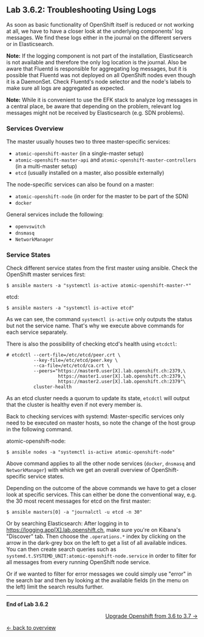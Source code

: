 ## Lab 3.6.2: Troubleshooting Using Logs

As soon as basic functionality of OpenShift itself is reduced or not working at all, we have to have a closer look at the underlying components' log messages. We find these logs either in the journal on the different servers or in Elasticsearch.

**Note:** If the logging component is not part of the installation, Elasticsearch is not available and therefore the only log location is the journal. Also be aware that Fluentd is responsible for aggregating log messages, but it is possible that Fluentd was not deployed on all OpenShift nodes even though it is a DaemonSet. Check Fluentd's node selector and the node's labels to make sure all logs are aggregated as expected.

**Note:** While it is convenient to use the EFK stack to analyze log messages in a central place, be aware that depending on the problem, relevant log messages might not be received by Elasticsearch (e.g. SDN problems).


### Services Overview

The master usually houses two to three master-specific services:
* `atomic-openshift-master` (in a single-master setup)
* `atomic-openshift-master-api` and `atomic-openshift-master-controllers` (in a multi-master setup)
* `etcd` (usually installed on a master, also possible externally)

The node-specific services can also be found on a master:
* `atomic-openshift-node` (in order for the master to be part of the SDN)
* `docker`

General services include the following:
* `openvswitch`
* `dnsmasq`
* `NetworkManager`


### Service States

Check different service states from the first master using ansible. Check the OpenShift master services first:
```
$ ansible masters -a "systemctl is-active atomic-openshift-master-*"
```

etcd:
```
$ ansible masters -a "systemctl is-active etcd"
```

As we can see, the command `systemctl is-active` only outputs the status but not the service name. That's why we execute above commands for each service separately.

There is also the possibility of checking etcd's health using `etcdctl`:
```
# etcdctl --cert-file=/etc/etcd/peer.crt \
          --key-file=/etc/etcd/peer.key \
          --ca-file=/etc/etcd/ca.crt \
          --peers="https://master0.user[X].lab.openshift.ch:2379,\
                   https://master1.user[X].lab.openshift.ch:2379,\
                   https://master2.user[X].lab.openshift.ch:2379"\
          cluster-health
```

As an etcd cluster needs a quorum to update its state, `etcdctl` will output that the cluster is healthy even if not every member is.

Back to checking services with systemd: Master-specific services only need to be executed on master hosts, so note the change of the host group in the following command.

atomic-openshift-node:
```
$ ansible nodes -a "systemctl is-active atomic-openshift-node"
```

Above command applies to all the other node services (`docker`, `dnsmasq` and `NetworkManager`) with which we get an overall overview of OpenShift-specific service states.

Depending on the outcome of the above commands we have to get a closer look at specific services. This can either be done the conventional way, e.g. the 30 most recent messages for etcd on the first master:

```
$ ansible masters[0] -a "journalctl -u etcd -n 30"
```

Or by searching Elasticsearch: After logging in to https://logging.app[X].lab.openshift.ch, make sure you're on Kibana's "Discover" tab. Then choose the `.operations.*` index by clicking on the arrow in the dark-grey box on the left to get a list of all available indices. You can then create search queries such as `systemd.t.SYSTEMD_UNIT:atomic-openshift-node.service` in order to filter for all messages from every running OpenShift node service.

Or if we wanted to filter for error messages we could simply use "error" in the search bar and then by looking at the available fields (in the menu on the left) limit the search results further.

---

**End of Lab 3.6.2**

<p width="100px" align="right"><a href="371_upgrade_openshift37.md">Upgrade Openshift from 3.6 to 3.7 →</a></p>

[← back to overview](../README.md)
